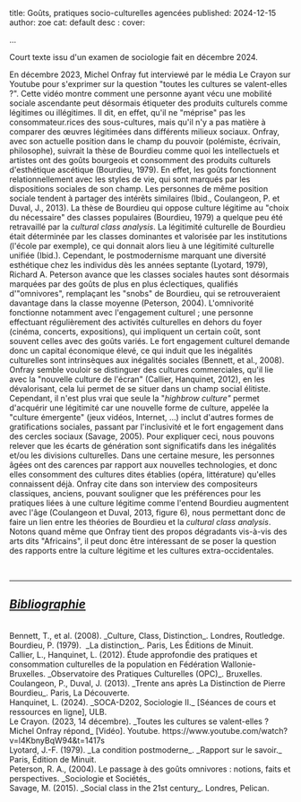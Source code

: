 title: Goûts, pratiques socio-culturelles agencées 
published: 2024-12-15
author: zoe
cat: default
desc : 
cover: 

...

Court texte issu d'un examen de sociologie fait en décembre 2024. 

En décembre 2023, Michel Onfray fut interviewé par le média Le Crayon sur Youtube pour s'exprimer sur la question "toutes les cultures se valent-elles ?". Cette vidéo montre comment une personne ayant vécu une mobilité sociale ascendante peut désormais étiqueter des produits culturels comme légitimes ou illégitimes. Il dit, en effet, qu'il ne "méprise" pas les consommateur.rices des sous-cultures, mais qu'il n'y a pas matière à comparer des œuvres légitimées dans différents milieux sociaux. Onfray, avec son actuelle position dans le champ du pouvoir (polémiste, écrivain, philosophe), suivrait la thèse de Bourdieu comme quoi les intellectuels et artistes ont des goûts bourgeois et consomment des produits culturels d'esthétique ascétique (Bourdieu, 1979). En effet, les goûts fonctionnent relationnellement avec les styles de vie, qui sont marqués par les dispositions sociales de son champ. Les personnes de même position sociale tendent à partager des intérêts similaires (Ibid., Coulangeon, P. et Duval, J., 2013). La thèse de Bourdieu qui oppose culture légitime au "choix du nécessaire" des classes populaires (Bourdieu, 1979) a quelque peu été retravaillé par la _cultural class analysis_. La légitimité culturelle de Bourdieu était déterminée par les classes dominantes et valorisée par les institutions (l'école par exemple), ce qui donnait alors lieu à une légitimité culturelle unifiée (Ibid.). Cependant, le postmodernisme marquant une diversité esthétique chez les individus dès les années septante (Lyotard, 1979), Richard A. Peterson avance que les classes sociales hautes sont désormais marquées par des goûts de plus en plus éclectiques, qualifiés d'"omnivores", remplaçant les "snobs" de Bourdieu, qui se retrouveraient davantage dans la classe moyenne (Peterson, 2004). L'omnivorité fonctionne notamment avec l'engagement culturel ; une personne effectuant régulièrement des activités culturelles en dehors du foyer (cinéma, concerts, expositions), qui impliquent un certain coût, sont souvent celles avec des goûts variés. Le fort engagement culturel demande donc un capital économique élevé, ce qui induit que les inégalités culturelles sont intrinsèques aux inégalités sociales (Bennett, et al., 2008). Onfray semble vouloir se distinguer des cultures commerciales, qu'il lie avec la "nouvelle culture de l'écran" (Callier, Hanquinet, 2012), en les dévalorisant, cela lui permet de se situer dans un champ social élitiste. Cependant, il n'est plus vrai que seule la "_highbrow culture"_ permet d'acquérir une légitimité car une nouvelle forme de culture, appelée la "culture émergente" (jeux vidéos, Internet, …) inclut d'autres formes de gratifications sociales, passant par l'inclusivité et le fort engagement dans des cercles sociaux (Savage, 2005). Pour expliquer ceci, nous pouvons relever que les écarts de génération sont significatifs dans les inégalités et/ou les divisions culturelles. Dans une certaine mesure, les personnes âgées ont des carences par rapport aux nouvelles technologies, et donc elles consomment des cultures dites établies (opéra, littérature) qu'elles connaissent déjà. Onfray cite dans son interview des compositeurs classiques, anciens, pouvant souligner que les préférences pour les pratiques liées à une culture légitime comme l'entend Bourdieu augmentent avec l'âge (Coulangeon et Duval, 2013, figure 6), nous permettant donc de faire un lien entre les théories de Bourdieu et la _cultural class analysis_. Notons quand même que Onfray tient des propos dégradants vis-à-vis des arts dits "Africains", il peut donc être intéressant de se poser la question des rapports entre la culture légitime et les cultures extra-occidentales.

<br>

---

## <u> *Bibliographie* </u>
<br>
Bennett, T., et al. (2008). _Culture, Class, Distinction_. Londres, Routledge.
<br>
Bourdieu, P. (1979).  _La distinction_. Paris, Les Éditions de Minuit.
<br>
Callier, L., Hanquinet, L. (2012). Étude approfondie des pratiques et consommation culturelles de la population en Fédération Wallonie-Bruxelles. _Observatoire des Pratiques Culturelles (OPC)_. Bruxelles.
<br>
Coulangeon, P., Duval, J. (2013). _Trente ans après La Distinction de Pierre Bourdieu_. Paris, La Découverte.
<br>
Hanquinet, L. (2024). _SOCA-D202, Sociologie II._ [Séances de cours et ressources en ligne], ULB.
<br>
Le Crayon. (2023, 14 décembre). _Toutes les cultures se valent-elles ? Michel Onfray répond_ [Vidéo]. Youtube. https://www.youtube.com/watch?v=l4KbnyBqW94&t=1417s
<br>
Lyotard, J.-F. (1979). _La condition postmoderne_. _Rapport sur le savoir._ Paris, Édition de Minuit.
<br>
Peterson, R. A., (2004). Le passage à des goûts omnivores : notions, faits et perspectives. _Sociologie et Sociétés_
<br>
Savage, M. (2015). _Social class in the 21st century_. Londres, Pelican.
<br>